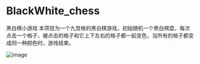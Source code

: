 # BlackWhite_chess
黑白棋小游戏
本项目为一个九宫格的黑白棋游戏，初始随机一个黑白棋盘，每次点击一个格子，被点击的格子和它上下左右的格子都一起变色，当所有的格子都变成同一种颜色时，游戏结束。

![image](https://user-images.githubusercontent.com/22850686/133953671-dafee333-8b2b-4156-9ee8-aff6ea41e3b3.png)
